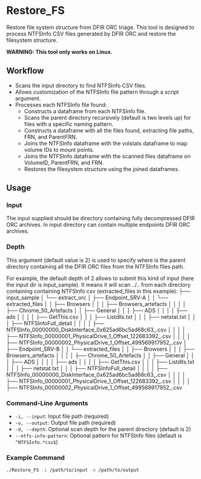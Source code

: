 # Restore_FS
Restore file system structure from DFIR ORC triage.
This tool is designed to process NTFSInfo CSV files generated by DFIR ORC and restore the filesystem structure. 

**WARNING: This tool only works on Linux.**

## Workflow

- Scans the input directory to find NTFSInfo CSV files.
- Allows customization of the NTFSInfo file pattern through a script argument.
- Processes each NTFSInfo file found:
  - Constructs a dataframe from each NTFSInfo file.
  - Scans the parent directory recursively (default is two levels up) for files with a specific naming pattern.
  - Constructs a dataframe with all the files found, extracting file paths, FRN, and ParentFRN.
  - Joins the NTFSInfo dataframe with the volstats dataframe to map volume IDs to mount points.
  - Joins the NTFSInfo dataframe with the scanned files dataframe on VolumeID, ParentFRN, and FRN.
  - Restores the filesystem structure using the joined dataframes.

## Usage

### Input 

The input supplied should be directory containing fully decompressed DFIR ORC archives.
In input directory can contain multiple endpoints DFIR ORC archives.

### Depth

This argument (default value is 2) is used to specify where is the parent directory containing all the DFIR ORC files from the NTFSInfo files path.

For example, the default depth of 2 allows to submit this kind of input (here the input dir is input_sample). It means it will scan ../.. from each directory containing containing NTFSInfo csv (extracted_files in this example):
├── input_sample
│   └── extract_orc
│       ├── Endpoint_SRV-A
│       │   └── extracted_files
│       │       ├── Browsers
│       │       │   ├── Browsers_artefacts
│       │       │   │   ├── Chrome_50_Artefacts
│       │       ├── General
│       │       │   ├── ADS
│       │       │   │   ├── ads
│       │       │   │   ├── GetThis.csv
│       │       │   ├── Listdlls.txt
│       │       │   ├── netstat.txt
│       │       │   ├── NTFSInfoFull_detail
│       │       │   │   ├── NTFSInfo_00000000_DiskInterface_0x625ad6bc5ad68c63_.csv
│       │       │   │   ├── NTFSInfo_00000001_PhysicalDrive_1_Offset_122683392_.csv
│       │       │   │   ├── NTFSInfo_00000002_PhysicalDrive_1_Offset_499569917952_.csv
│       ├── Endpoint_SRV-B
│       │   └── extracted_files
│       │       ├── Browsers
│       │       │   ├── Browsers_artefacts
│       │       │   │   ├── Chrome_50_Artefacts
│       │       ├── General
│       │       │   ├── ADS
│       │       │   │   ├── ads
│       │       │   │   ├── GetThis.csv
│       │       │   ├── Listdlls.txt
│       │       │   ├── netstat.txt
│       │       │   ├── NTFSInfoFull_detail
│       │       │   │   ├── NTFSInfo_00000000_DiskInterface_0x625ad6bc5ad68c63_.csv
│       │       │   │   ├── NTFSInfo_00000001_PhysicalDrive_1_Offset_122683392_.csv
│       │       │   │   ├── NTFSInfo_00000002_PhysicalDrive_1_Offset_499569917952_.csv

### Command-Line Arguments

- `-i, --input`: Input file path (required)
- `-o, --output`: Output file path (required)
- `-d, --depth`: Optional scan depth for the parent directory (default is 2)
- `--ntfs-info-pattern`: Optional pattern for NTFSInfo files (default is `^NTFSInfo.*csv$`)

### Example Command

```bash
./Restore_FS -i /path/to/input -o /path/to/output 